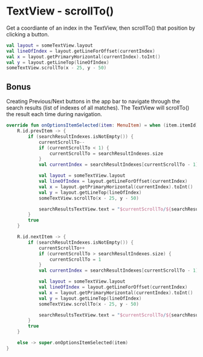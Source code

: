 # TextView - scrollTo()



Get a coordiante of an index in the TextView, then scrollTo() that position by clicking a button.

```kotlin
val layout = someTextView.layout
val lineOfIndex = layout.getLineForOffset(currentIndex)
val x = layout.getPrimaryHorizontal(currentIndex).toInt()
val y = layout.getLineTop(lineOfIndex)
someTextView.scrollTo(x - 25, y - 50)
```



## Bonus

Creating Previous/Next buttons in the app bar to navigate through the search results (list of indexes of all matches). The TextView will scrollTo() the result each time during navigation.

```kotlin
override fun onOptionsItemSelected(item: MenuItem) = when (item.itemId) {
    R.id.prevItem -> {
        if (searchResultIndexes.isNotEmpty()) {
            currentScrollTo--
            if (currentScrollTo < 1) {
                currentScrollTo = searchResultIndexes.size
            }
            val currentIndex = searchResultIndexes[currentScrollTo - 1]

            val layout = someTextView.layout
            val lineOfIndex = layout.getLineForOffset(currentIndex)
            val x = layout.getPrimaryHorizontal(currentIndex).toInt()
            val y = layout.getLineTop(lineOfIndex)
            someTextView.scrollTo(x - 25, y - 50)

            searchResultsTextView.text = "$currentScrollTo/${searchResultIndexes.size}"
        }
        true
    }

    R.id.nextItem -> {
        if (searchResultIndexes.isNotEmpty()) {
            currentScrollTo++
            if (currentScrollTo > searchResultIndexes.size) {
                currentScrollTo = 1
            }
            val currentIndex = searchResultIndexes[currentScrollTo - 1]

            val layout = someTextView.layout
            val lineOfIndex = layout.getLineForOffset(currentIndex)
            val x = layout.getPrimaryHorizontal(currentIndex).toInt()
            val y = layout.getLineTop(lineOfIndex)
            someTextView.scrollTo(x - 25, y - 50)

            searchResultsTextView.text = "$currentScrollTo/${searchResultIndexes.size}"
        }
        true
    }

    else -> super.onOptionsItemSelected(item)
}
```